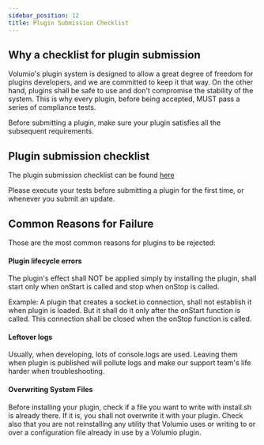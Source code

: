 ```yaml
---
sidebar_position: 12
title: Plugin Submission Checklist
---
```


## Why a checklist for plugin submission

Volumio's plugin system is designed to allow a great degree of freedom for plugins developers, and we are committed to keep it that way. On the other hand, plugins shall be safe to use and don't compromise the stability of the system.
This is why every plugin, before being accepted, MUST pass a series of compliance tests.

Before submitting a plugin, make sure your plugin satisfies all the subsequent requirements.

## Plugin submission checklist

The plugin submission checklist can be found [here](https://docs.google.com/spreadsheets/d/1eRl7ZlMUjOuWTXcSjBgFmO9RI8a3ZJ1U10pi1CWtWy0/edit#gid=0)

Please execute your tests before submitting a plugin for the first time, or whenever you submit an update.

## Common Reasons for Failure

Those are the most common reasons for plugins to be rejected:

#### Plugin lifecycle errors

The plugin's effect shall NOT be applied simply by installing the plugin, shall start only when onStart is called and stop when onStop is called.

Example: A plugin that creates a socket.io connection, shall not establish it when plugin is loaded. But it shall do it only after the onStart function is called. This connection shall be closed when the onStop function is called.

#### Leftover logs

Usually, when developing, lots of console.logs are used. Leaving them when plugin is published will pollute logs and make our support team's life harder when troubleshooting.

#### Overwriting System Files

Before installing your plugin, check if a file you want to write with install.sh is already there. If it is, you shall not overwrite it with your plugin. Check also that you are not reinstalling any utility that Volumio uses or writing to or over a configuration file already in use by a Volumio plugin.  
